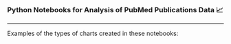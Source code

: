### Python Notebooks for Analysis of PubMed Publications Data 📈
---

Examples of the types of charts created in these notebooks:
